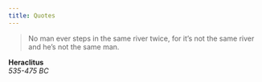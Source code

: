 ```yaml
---
title: Quotes
---
```


> No man ever steps in the same river twice, for it’s not the same river and he’s not the same man.

**Heraclitus**  
*535-475 BC*

